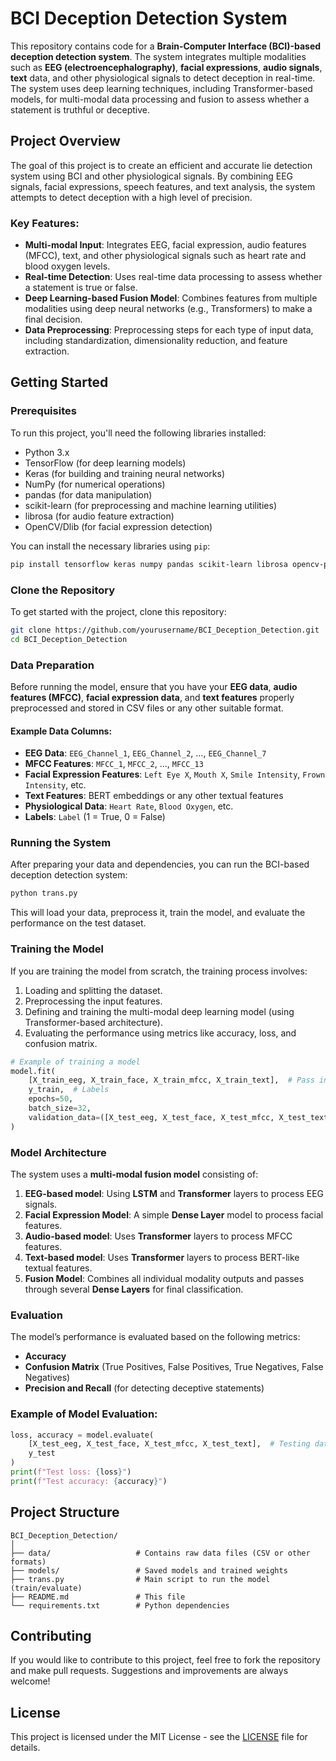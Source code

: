 

# BCI Deception Detection System

This repository contains code for a **Brain-Computer Interface (BCI)-based deception detection system**. The system integrates multiple modalities such as **EEG (electroencephalography)**, **facial expressions**, **audio signals**, **text** data, and other physiological signals to detect deception in real-time. The system uses deep learning techniques, including Transformer-based models, for multi-modal data processing and fusion to assess whether a statement is truthful or deceptive.

## Project Overview

The goal of this project is to create an efficient and accurate lie detection system using BCI and other physiological signals. By combining EEG signals, facial expressions, speech features, and text analysis, the system attempts to detect deception with a high level of precision.

### Key Features:

* **Multi-modal Input**: Integrates EEG, facial expression, audio features (MFCC), text, and other physiological signals such as heart rate and blood oxygen levels.
* **Real-time Detection**: Uses real-time data processing to assess whether a statement is true or false.
* **Deep Learning-based Fusion Model**: Combines features from multiple modalities using deep neural networks (e.g., Transformers) to make a final decision.
* **Data Preprocessing**: Preprocessing steps for each type of input data, including standardization, dimensionality reduction, and feature extraction.

## Getting Started

### Prerequisites

To run this project, you'll need the following libraries installed:

* Python 3.x
* TensorFlow (for deep learning models)
* Keras (for building and training neural networks)
* NumPy (for numerical operations)
* pandas (for data manipulation)
* scikit-learn (for preprocessing and machine learning utilities)
* librosa (for audio feature extraction)
* OpenCV/Dlib (for facial expression detection)

You can install the necessary libraries using `pip`:

```bash
pip install tensorflow keras numpy pandas scikit-learn librosa opencv-python dlib
```

### Clone the Repository

To get started with the project, clone this repository:

```bash
git clone https://github.com/yourusername/BCI_Deception_Detection.git
cd BCI_Deception_Detection
```

### Data Preparation

Before running the model, ensure that you have your **EEG data**, **audio features (MFCC)**, **facial expression data**, and **text features** properly preprocessed and stored in CSV files or any other suitable format.

#### Example Data Columns:

* **EEG Data**: `EEG_Channel_1`, `EEG_Channel_2`, ..., `EEG_Channel_7`
* **MFCC Features**: `MFCC_1`, `MFCC_2`, ..., `MFCC_13`
* **Facial Expression Features**: `Left Eye X`, `Mouth X`, `Smile Intensity`, `Frown Intensity`, etc.
* **Text Features**: BERT embeddings or any other textual features
* **Physiological Data**: `Heart Rate`, `Blood Oxygen`, etc.
* **Labels**: `Label` (1 = True, 0 = False)

### Running the System

After preparing your data and dependencies, you can run the BCI-based deception detection system:

```bash
python trans.py
```

This will load your data, preprocess it, train the model, and evaluate the performance on the test dataset.

### Training the Model

If you are training the model from scratch, the training process involves:

1. Loading and splitting the dataset.
2. Preprocessing the input features.
3. Defining and training the multi-modal deep learning model (using Transformer-based architecture).
4. Evaluating the performance using metrics like accuracy, loss, and confusion matrix.

```python
# Example of training a model
model.fit(
    [X_train_eeg, X_train_face, X_train_mfcc, X_train_text],  # Pass in feature arrays
    y_train,  # Labels
    epochs=50,
    batch_size=32,
    validation_data=([X_test_eeg, X_test_face, X_test_mfcc, X_test_text], y_test)  # Validation data
)
```

### Model Architecture

The system uses a **multi-modal fusion model** consisting of:

1. **EEG-based model**: Using **LSTM** and **Transformer** layers to process EEG signals.
2. **Facial Expression Model**: A simple **Dense Layer** model to process facial features.
3. **Audio-based model**: Uses **Transformer** layers to process MFCC features.
4. **Text-based model**: Uses **Transformer** layers to process BERT-like textual features.
5. **Fusion Model**: Combines all individual modality outputs and passes through several **Dense Layers** for final classification.

### Evaluation

The model’s performance is evaluated based on the following metrics:

* **Accuracy**
* **Confusion Matrix** (True Positives, False Positives, True Negatives, False Negatives)
* **Precision and Recall** (for detecting deceptive statements)

### Example of Model Evaluation:

```python
loss, accuracy = model.evaluate(
    [X_test_eeg, X_test_face, X_test_mfcc, X_test_text],  # Testing data
    y_test
)
print(f"Test loss: {loss}")
print(f"Test accuracy: {accuracy}")
```

## Project Structure

```plaintext
BCI_Deception_Detection/
│
├── data/                   # Contains raw data files (CSV or other formats)
├── models/                 # Saved models and trained weights
├── trans.py                # Main script to run the model (train/evaluate)
├── README.md               # This file
└── requirements.txt        # Python dependencies
```

## Contributing

If you would like to contribute to this project, feel free to fork the repository and make pull requests. Suggestions and improvements are always welcome!

## License

This project is licensed under the MIT License - see the [LICENSE](LICENSE) file for details.
